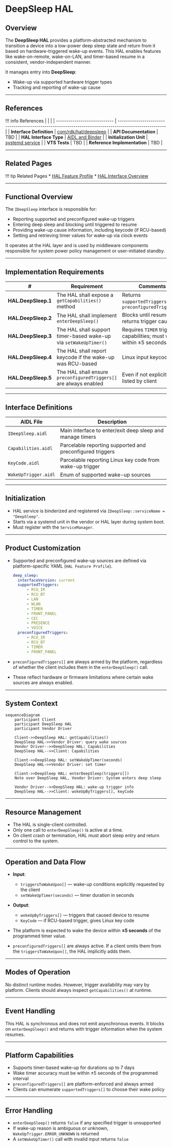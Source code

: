 # DeepSleep HAL

## Overview

The **DeepSleep HAL** provides a platform-abstracted mechanism to transition a device into a low-power deep sleep state and return from it based on hardware-triggered wake-up events. This HAL enables features like wake-on-remote, wake-on-LAN, and timer-based resume in a consistent, vendor-independent manner.

It manages entry into **DeepSleep**:

* Wake-up via supported hardware trigger types
* Tracking and reporting of wake-up cause

---

## References

!!! info References
    |                              |                                                                                                       |
    | ---------------------------- | ----------------------------------------------------------------------------------------------------- |
    | **Interface Definition**     | [com/rdk/hal/deepsleep](https://github.com/rdkcentral/rdk-halif-aidl/tree/main/deepsleep/current/com/rdk/hal/deepsleep) |
    | **API Documentation**        | TBD                                                                                                   |
    | **HAL Interface Type**       | [AIDL and Binder](../../../introduction/aidl_and_binder.md)                                           |
    | **Initialization Unit**      | [systemd service](../../../vsi/systemd/current/systemd.md)                                            |
    | **VTS Tests**                | TBD                                                                                                   |
    | **Reference Implementation** | TBD                                                                                                   |

---

## Related Pages

!!! tip Related Pages
    * [HAL Feature Profile](../../key_concepts/hal/hal_feature_profiles.md)
    * [HAL Interface Overview](../../key_concepts/hal/hal_interfaces.md)

---

## Functional Overview

The `IDeepSleep` interface is responsible for:

* Reporting supported and preconfigured wake-up triggers
* Entering deep sleep and blocking until triggered to resume
* Providing wake-up cause information, including keycode (if RCU-based)
* Setting and retrieving timer values for wake-up via clock events

It operates at the HAL layer and is used by middleware components responsible for system power policy management or user-initiated standby.

---

## Implementation Requirements

| #                   | Requirement                                                       | Comments                                                              |
| ------------------- | ----------------------------------------------------------------- | --------------------------------------------------------------------- |
| **HAL.DeepSleep.1** | The HAL shall expose a `getCapabilities()` method                 | Returns `supportedTriggers[]` and `preconfiguredTriggers[]`           |
| **HAL.DeepSleep.2** | The HAL shall implement `enterDeepSleep()`                        | Blocks until resume; returns trigger cause                            |
| **HAL.DeepSleep.3** | The HAL shall support timer-based wake-up via `setWakeUpTimer()`  | Requires `TIMER` trigger in capabilities; must wake within ±5 seconds |
| **HAL.DeepSleep.4** | The HAL shall report keycode if the wake-up was RCU-based         | Linux input keycode                                                   |
| **HAL.DeepSleep.5** | The HAL shall ensure `preconfiguredTriggers[]` are always enabled | Even if not explicitly listed by client                               |

---

## Interface Definitions

| AIDL File            | Description                                               |
| -------------------- | --------------------------------------------------------- |
| `IDeepSleep.aidl`    | Main interface to enter/exit deep sleep and manage timers |
| `Capabilities.aidl`  | Parcelable reporting supported and preconfigured triggers |
| `KeyCode.aidl`       | Parcelable reporting Linux key code from wake-up trigger  |
| `WakeUpTrigger.aidl` | Enum of supported wake-up sources                         |

---

## Initialization

* HAL service is binderized and registered via `IDeepSleep::serviceName = "DeepSleep"`.
* Starts via a systemd unit in the vendor or HAL layer during system boot.
* Must register with the `ServiceManager`.

---

## Product Customization

* Supported and preconfigured wake-up sources are defined via platform-specific YAML (`HAL Feature Profile`).

  ```yaml
  deep_sleep:
  	interfaceVersion: current
  	supportedTriggers:
  		- RCU_IR
  		- RCU_BT
  		- LAN
  		- WLAN
  		- TIMER
  		- FRONT_PANEL
  		- CEC
  		- PRESENCE
  		- VOICE
  	preconfiguredTriggers:
  		- RCU_IR
  		- RCU_BT
  		- TIMER
  		- FRONT_PANEL
  ```

* `preconfiguredTriggers[]` are always armed by the platform, regardless of whether the client includes them in the `enterDeepSleep()` call.

* These reflect hardware or firmware limitations where certain wake sources are always enabled.

---

## System Context

```mermaid
sequenceDiagram
	participant Client
	participant DeepSleep HAL
	participant Vendor Driver

	Client->>DeepSleep HAL: getCapabilities()
	DeepSleep HAL->>Vendor Driver: query wake sources
	Vendor Driver-->>DeepSleep HAL: Capabilities
	DeepSleep HAL-->>Client: Capabilities

	Client->>DeepSleep HAL: setWakeUpTimer(seconds)
	DeepSleep HAL->>Vendor Driver: set timer

	Client->>DeepSleep HAL: enterDeepSleep(triggers[])
	Note over DeepSleep HAL, Vendor Driver: System enters deep sleep

	Vendor Driver-->>DeepSleep HAL: wake-up trigger info
	DeepSleep HAL-->>Client: wokeUpByTriggers[], keyCode
```

---

## Resource Management

* The HAL is single-client controlled.
* Only one call to `enterDeepSleep()` is active at a time.
* On client crash or termination, HAL must abort sleep entry and return control to the system.

---

## Operation and Data Flow

* **Input**:

  * `triggersToWakeUpon[]` — wake-up conditions explicitly requested by the client
  * `setWakeUpTimer(seconds)` — timer duration in seconds

* **Output**:

  * `wokeUpByTriggers[]` — triggers that caused device to resume
  * `KeyCode` — if RCU-based trigger, gives Linux key code

* The platform is expected to wake the device within **±5 seconds** of the programmed timer value.

* `preconfiguredTriggers[]` are always active. If a client omits them from the `triggersToWakeUpon[]`, the HAL implicitly adds them.

---

## Modes of Operation

No distinct runtime modes. However, trigger availability may vary by platform. Clients should always inspect `getCapabilities()` at runtime.

---

## Event Handling

This HAL is synchronous and does not emit asynchronous events. It blocks on `enterDeepSleep()` and returns with trigger information when the system resumes.

---

## Platform Capabilities

* Supports timer-based wake-up for durations up to 7 days
* Wake timer accuracy must be within ±5 seconds of the programmed interval
* `preconfiguredTriggers[]` are platform-enforced and always armed
* Clients can enumerate `supportedTriggers[]` to choose their wake policy

---

## Error Handling

* `enterDeepSleep()` returns `false` if any specified trigger is unsupported
* If wake-up reason is ambiguous or unknown, `WakeUpTrigger.ERROR_UNKNOWN` is returned
* A `setWakeUpTimer()` call with invalid input returns `false`
